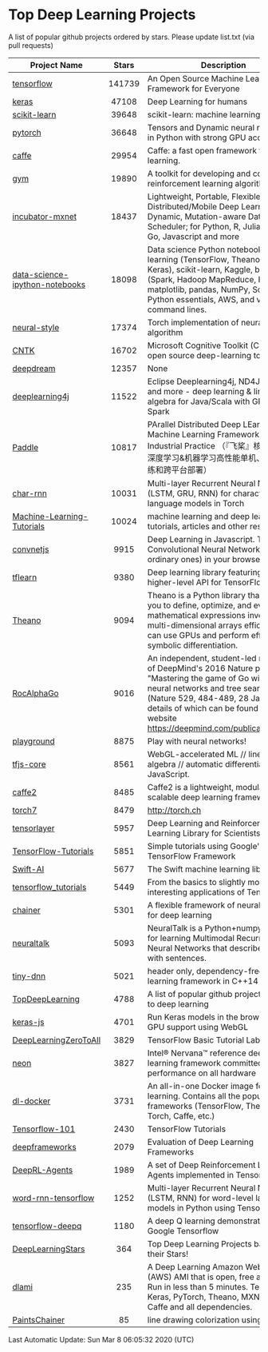 # Top Deep Learning Projects
A list of popular github projects ordered by stars.
Please update list.txt (via pull requests)

|Project Name| Stars | Description |
| ---------- |:-----:| ----------- |
| [tensorflow](https://github.com/tensorflow/tensorflow) | 141739 | An Open Source Machine Learning Framework for Everyone |
| [keras](https://github.com/keras-team/keras) | 47108 | Deep Learning for humans |
| [scikit-learn](https://github.com/scikit-learn/scikit-learn) | 39648 | scikit-learn: machine learning in Python |
| [pytorch](https://github.com/pytorch/pytorch) | 36648 | Tensors and Dynamic neural networks in Python with strong GPU acceleration |
| [caffe](https://github.com/BVLC/caffe) | 29954 | Caffe: a fast open framework for deep learning. |
| [gym](https://github.com/openai/gym) | 19890 | A toolkit for developing and comparing reinforcement learning algorithms. |
| [incubator-mxnet](https://github.com/apache/incubator-mxnet) | 18437 | Lightweight, Portable, Flexible Distributed/Mobile Deep Learning with Dynamic, Mutation-aware Dataflow Dep Scheduler; for Python, R, Julia, Scala, Go, Javascript and more |
| [data-science-ipython-notebooks](https://github.com/donnemartin/data-science-ipython-notebooks) | 18098 | Data science Python notebooks: Deep learning (TensorFlow, Theano, Caffe, Keras), scikit-learn, Kaggle, big data (Spark, Hadoop MapReduce, HDFS), matplotlib, pandas, NumPy, SciPy, Python essentials, AWS, and various command lines. |
| [neural-style](https://github.com/jcjohnson/neural-style) | 17374 | Torch implementation of neural style algorithm |
| [CNTK](https://github.com/microsoft/CNTK) | 16702 | Microsoft Cognitive Toolkit (CNTK), an open source deep-learning toolkit |
| [deepdream](https://github.com/google/deepdream) | 12357 | None |
| [deeplearning4j](https://github.com/eclipse/deeplearning4j) | 11522 | Eclipse Deeplearning4j, ND4J, DataVec and more - deep learning & linear algebra for Java/Scala with GPUs + Spark |
| [Paddle](https://github.com/PaddlePaddle/Paddle) | 10817 | PArallel Distributed Deep LEarning: Machine Learning Framework from Industrial Practice （『飞桨』核心框架，深度学习&机器学习高性能单机、分布式训练和跨平台部署） |
| [char-rnn](https://github.com/karpathy/char-rnn) | 10031 | Multi-layer Recurrent Neural Networks (LSTM, GRU, RNN) for character-level language models in Torch |
| [Machine-Learning-Tutorials](https://github.com/ujjwalkarn/Machine-Learning-Tutorials) | 10024 | machine learning and deep learning tutorials, articles and other resources  |
| [convnetjs](https://github.com/karpathy/convnetjs) | 9915 | Deep Learning in Javascript. Train Convolutional Neural Networks (or ordinary ones) in your browser. |
| [tflearn](https://github.com/tflearn/tflearn) | 9380 | Deep learning library featuring a higher-level API for TensorFlow. |
| [Theano](https://github.com/Theano/Theano) | 9094 | Theano is a Python library that allows you to define, optimize, and evaluate mathematical expressions involving multi-dimensional arrays efficiently. It can use GPUs and perform efficient symbolic differentiation. |
| [RocAlphaGo](https://github.com/Rochester-NRT/RocAlphaGo) | 9016 | An independent, student-led replication of DeepMind's 2016 Nature publication, "Mastering the game of Go with deep neural networks and tree search" (Nature 529, 484-489, 28 Jan 2016), details of which can be found on their website https://deepmind.com/publications.html. |
| [playground](https://github.com/tensorflow/playground) | 8875 | Play with neural networks! |
| [tfjs-core](https://github.com/tensorflow/tfjs-core) | 8561 | WebGL-accelerated ML // linear algebra // automatic differentiation for JavaScript. |
| [caffe2](https://github.com/facebookarchive/caffe2) | 8485 | Caffe2 is a lightweight, modular, and scalable deep learning framework. |
| [torch7](https://github.com/torch/torch7) | 8479 | http://torch.ch |
| [tensorlayer](https://github.com/tensorlayer/tensorlayer) | 5957 | Deep Learning and Reinforcement Learning Library for Scientists 🔥 |
| [TensorFlow-Tutorials](https://github.com/nlintz/TensorFlow-Tutorials) | 5851 | Simple tutorials using Google's TensorFlow Framework |
| [Swift-AI](https://github.com/Swift-AI/Swift-AI) | 5677 | The Swift machine learning library. |
| [tensorflow_tutorials](https://github.com/pkmital/tensorflow_tutorials) | 5449 | From the basics to slightly more interesting applications of Tensorflow |
| [chainer](https://github.com/chainer/chainer) | 5301 | A flexible framework of neural networks for deep learning |
| [neuraltalk](https://github.com/karpathy/neuraltalk) | 5093 | NeuralTalk is a Python+numpy project for learning Multimodal Recurrent Neural Networks that describe images with sentences. |
| [tiny-dnn](https://github.com/tiny-dnn/tiny-dnn) | 5021 | header only, dependency-free deep learning framework in C++14 |
| [TopDeepLearning](https://github.com/aymericdamien/TopDeepLearning) | 4788 | A list of popular github projects related to deep learning |
| [keras-js](https://github.com/transcranial/keras-js) | 4701 | Run Keras models in the browser, with GPU support using WebGL |
| [DeepLearningZeroToAll](https://github.com/hunkim/DeepLearningZeroToAll) | 3829 | TensorFlow Basic Tutorial Labs |
| [neon](https://github.com/NervanaSystems/neon) | 3827 | Intel® Nervana™ reference deep learning framework committed to best performance on all hardware |
| [dl-docker](https://github.com/floydhub/dl-docker) | 3731 | An all-in-one Docker image for deep learning. Contains all the popular DL frameworks (TensorFlow, Theano, Torch, Caffe, etc.) |
| [Tensorflow-101](https://github.com/sjchoi86/Tensorflow-101) | 2430 | TensorFlow Tutorials |
| [deepframeworks](https://github.com/zer0n/deepframeworks) | 2079 | Evaluation of Deep Learning Frameworks |
| [DeepRL-Agents](https://github.com/awjuliani/DeepRL-Agents) | 1989 | A set of Deep Reinforcement Learning Agents implemented in Tensorflow. |
| [word-rnn-tensorflow](https://github.com/hunkim/word-rnn-tensorflow) | 1252 | Multi-layer Recurrent Neural Networks (LSTM, RNN) for word-level language models in Python using TensorFlow. |
| [tensorflow-deepq](https://github.com/siemanko/tensorflow-deepq) | 1180 | A deep Q learning demonstration using Google Tensorflow |
| [DeepLearningStars](https://github.com/hunkim/DeepLearningStars) | 364 | Top Deep Learning Projects based on their Stars! |
| [dlami](https://github.com/ritchieng/dlami) | 235 | A Deep Learning Amazon Web Service (AWS) AMI that is open, free and works. Run in less than 5 minutes. TensorFlow, Keras, PyTorch, Theano, MXNet, CNTK, Caffe and all dependencies. |
| [PaintsChainer](https://github.com/taizan/PaintsChainer) | 85 | line drawing colorization using chainer |

Last Automatic Update: Sun Mar  8 06:05:32 2020 (UTC)

